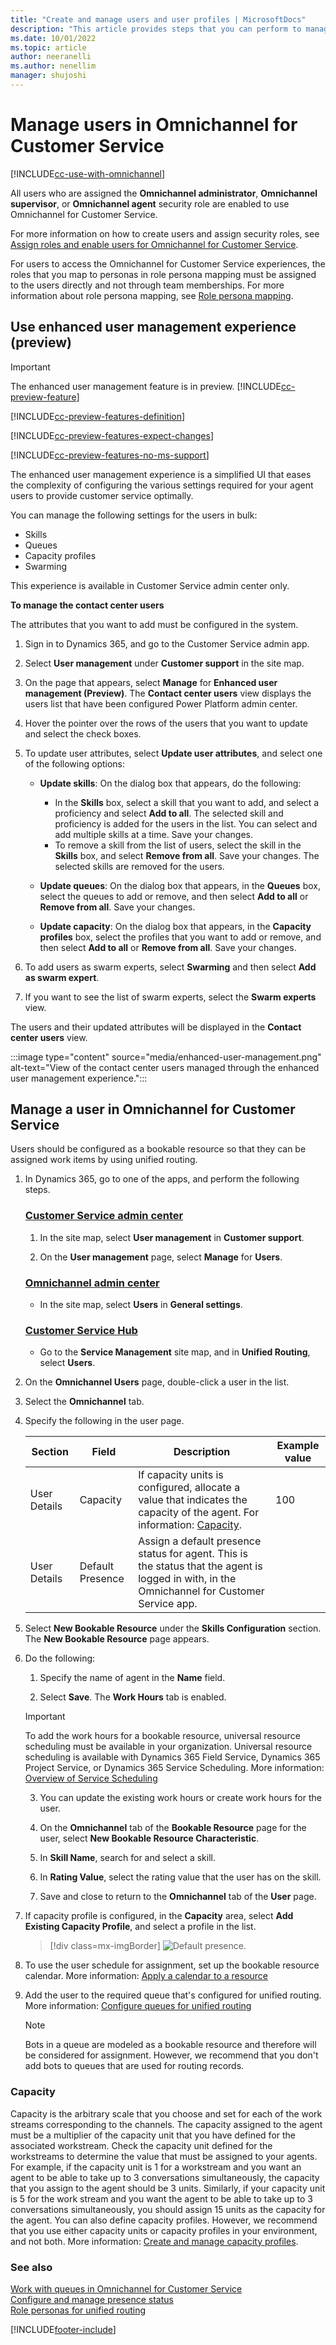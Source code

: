 ```yaml
---
title: "Create and manage users and user profiles | MicrosoftDocs"
description: "This article provides steps that you can perform to manage users in Omnichannel for Customer Service."
ms.date: 10/01/2022
ms.topic: article
author: neeranelli
ms.author: nenellim
manager: shujoshi
---
```


# Manage users in Omnichannel for Customer Service

[!INCLUDE[cc-use-with-omnichannel](../includes/cc-use-with-omnichannel.md)]

All users who are assigned the **Omnichannel administrator**, **Omnichannel supervisor**, or **Omnichannel agent** security role are enabled to use Omnichannel for Customer Service.

For more information on how to create users and assign security roles, see [Assign roles and enable users for Omnichannel for Customer Service](add-users-assign-roles.md).

For users to access the Omnichannel for Customer Service experiences, the roles that you map to personas in role persona mapping must be assigned to the users directly and not through team memberships. For more information about role persona mapping, see [Role persona mapping](role-persona-mapping.md).

## Use enhanced user management experience (preview)

> [!IMPORTANT]
>
> The enhanced user management feature is in preview. [!INCLUDE[cc-preview-feature](../includes/cc-preview-feature.md)]
>
> [!INCLUDE[cc-preview-features-definition](../includes/cc-preview-features-definition.md)]
>
> [!INCLUDE[cc-preview-features-expect-changes](../includes/cc-preview-features-expect-changes.md)]
>
> [!INCLUDE[cc-preview-features-no-ms-support](../includes/cc-preview-features-no-ms-support.md)]

The enhanced user management experience is a simplified UI that eases the complexity of configuring the various settings required for your agent users to provide customer service optimally.

You can manage the following settings for the users in bulk:

- Skills
- Queues
- Capacity profiles
- Swarming

This experience is available in Customer Service admin center only.

**To manage the contact center users**

The attributes that you want to add must be configured in the system.

1. Sign in to Dynamics 365, and go to the Customer Service admin app.

1. Select **User management** under **Customer support** in the site map.

1. On the page that appears, select **Manage** for **Enhanced user management (Preview)**. The **Contact center users** view displays the users list that have been configured Power Platform admin center.

1. Hover the pointer over the rows of the users that you want to update and select the check boxes.

1. To update user attributes, select **Update user attributes**, and select one of the following options:

   - **Update skills**: On the dialog box that appears, do the following:
       - In the **Skills** box, select a skill that you want to add, and select a proficiency and select **Add to all**. The selected skill and proficiency is added for the users in the list. You can select and add multiple skills at a time. Save your changes.
       - To remove a skill from the list of users, select the skill in the **Skills** box, and select **Remove from all**. Save your changes. The selected skills are removed for the users.

   - **Update queues**: On the dialog box that appears, in the **Queues** box, select the queues to add or remove, and then select **Add to all** or **Remove from all**. Save your changes.

   - **Update capacity**: On the dialog box that appears, in the **Capacity profiles** box, select the profiles that you want to add or remove, and then select **Add to all** or **Remove from all**. Save your changes.

1. To add users as swarm experts, select **Swarming** and then select **Add as swarm expert**.

1. If you want to see the list of swarm experts, select the **Swarm experts** view.

The users and their updated attributes will be displayed in the **Contact center users** view.

:::image type="content" source="media/enhanced-user-management.png" alt-text="View of the contact center users managed through the enhanced user management experience.":::


## Manage a user in Omnichannel for Customer Service

Users should be configured as a bookable resource so that they can be assigned work items by using unified routing.

1. In Dynamics 365, go to one of the apps, and perform the following steps.
   
   ### [Customer Service admin center](#tab/customerserviceadmincenter)
   
    1. In the site map, select **User management** in **Customer support**.
    
    1. On the **User management** page, select **Manage** for **Users**.

   ### [Omnichannel admin center](#tab/omnichanneladmincenter)

    - In the site map, select **Users** in **General settings**.

   ### [Customer Service Hub](#tab/customerservicehub)

    - Go to the **Service Management** site map, and in **Unified Routing**, select **Users**.

2. On the **Omnichannel Users** page, double-click a user in the list.

3. Select the **Omnichannel** tab.

4. Specify the following in the user page.

    | Section | Field | Description | Example value |
    |---------------|---------------------|---------------------|-------------------------------------------------|
    | User Details | Capacity | If capacity units is configured, allocate a value that indicates the capacity of the agent. For information: [Capacity](#capacity). | 100 |
    | User Details | Default Presence | Assign a default presence status for agent. This is the status that the agent is logged in with, in the Omnichannel for Customer Service app. |

5. Select **New Bookable Resource** under the **Skills Configuration** section. The **New Bookable Resource** page appears.

6. Do the following:
   1. Specify the name of agent in the **Name** field.

   2. Select **Save**. The **Work Hours** tab is enabled.
 
    > [!IMPORTANT]
    > To add the work hours for a bookable resource, universal resource scheduling must be available in your organization. Universal resource scheduling is available with Dynamics 365 Field Service, Dynamics 365 Project Service, or Dynamics 365 Service Scheduling. More information: [Overview of Service Scheduling](/dynamics365/customer-service/basics-service-service-scheduling)

   3. You can update the existing work hours or create work hours for the user.

   4. On the **Omnichannel** tab of the **Bookable Resource** page for the user, select **New Bookable Resource Characteristic**.
   
   5. In **Skill Name**, search for and select a skill.
   
   6. In **Rating Value**, select the rating value that the user has on the skill.
   
   7. Save and close to return to the **Omnichannel** tab of the **User** page.

7. If capacity profile is configured, in the **Capacity** area, select **Add Existing Capacity Profile**, and select a profile in the list.

   > [!div class=mx-imgBorder]
   > ![Default presence.](media/oc-user-omni-tab.png)

8. To use the user schedule for assignment, set up the bookable resource calendar. More information: [Apply a calendar to a resource](../field-service/calendar-resource.md)

9. Add the user to the required queue that's configured for unified routing. More information: [Configure queues for unified routing](queues-omnichannel.md)
   
   > [!NOTE]
   > Bots in a queue are modeled as a bookable resource and therefore will be considered for assignment. However, we recommend that you don't add bots to queues that are used for routing records.

### Capacity

Capacity is the arbitrary scale that you choose and set for each of the work streams corresponding to the channels. The capacity assigned to the agent must be a multiplier of the capacity unit that you have defined for the associated workstream. Check the capacity unit defined for the workstreams to determine the value that must be assigned to your agents. For example, if the capacity unit is 1 for a workstream and you want an agent to be able to take up to 3 conversations simultaneously, the capacity that you assign to the agent should be 3 units. Similarly, if your capacity unit is 5 for the work stream and you want the agent to be able to take up to 3 conversations simultaneously, you should assign 15 units as the capacity for the agent. You can also define capacity profiles. However, we recommend that you use either capacity units or capacity profiles in your environment, and not both. More information: [Create and manage capacity profiles](capacity-profiles.md).

### See also

[Work with queues in Omnichannel for Customer Service](queues-omnichannel.md)  
[Configure and manage presence status](presence-custom-presence.md)  
[Role personas for unified routing](role-persona-mapping.md)  

[!INCLUDE[footer-include](../includes/footer-banner.md)]
